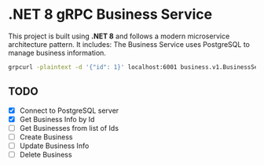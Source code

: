 # .NET 8 gRPC Business Service

This project is built using **.NET 8** and follows a modern microservice architecture pattern. It includes:
The Business Service uses PostgreSQL to manage business information.

```bash
grpcurl -plaintext -d '{"id": 1}' localhost:6001 business.v1.BusinessService/GetBusinessById
```

## TODO

- [x] Connect to PostgreSQL server
- [x] Get Business Info by Id
- [ ] Get Businesses from list of Ids
- [ ] Create Business
- [ ] Update Business Info
- [ ] Delete Business
